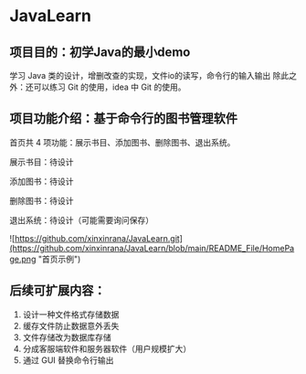# JavaLearn
## 项目目的：初学Java的最小demo
学习 Java 类的设计，增删改查的实现，文件io的读写，命令行的输入输出
除此之外：还可以练习 Git 的使用，idea 中 Git 的使用。

## 项目功能介绍：基于命令行的图书管理软件

首页共 4 项功能：展示书目、添加图书、删除图书、退出系统。

展示书目：待设计

添加图书：待设计

删除图书：待设计

退出系统：待设计（可能需要询问保存）

![https://github.com/xinxinrana/JavaLearn.git](https://github.com/xinxinrana/JavaLearn/blob/main/README_File/HomePage.png "首页示例")

## 后续可扩展内容：
1. 设计一种文件格式存储数据
2. 缓存文件防止数据意外丢失
3. 文件存储改为数据库存储
4. 分成客服端软件和服务器软件（用户规模扩大）
5. 通过 GUI 替换命令行输出